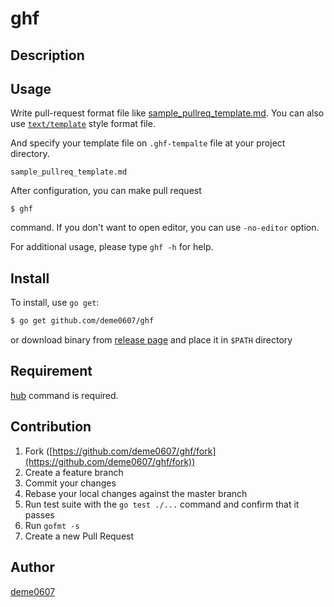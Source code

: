 # ghf



## Description

## Usage

Write pull-request format file like [sample_pullreq_template.md](https://github.com/deme0607/ghf/blob/master/sample_pullreq_template.md).
You can also use [`text/template`](https://golang.org/pkg/text/template/) style format file.

And specify your template file on `.ghf-tempalte` file at your project directory.

```text:.ghf-tempalte
sample_pullreq_template.md
```

After configuration, you can make pull request

```
$ ghf
```

command.
If you don't want to open editor, you can use `-no-editor` option.

For additional usage, please type `ghf -h` for help.

## Install

To install, use `go get`:

```bash
$ go get github.com/deme0607/ghf
```

or download binary from [release page](https://github.com/deme0607/ghf/releases) and place it in `$PATH` directory

## Requirement

[hub](https://github.com/github/hub) command is required.

## Contribution

1. Fork ([https://github.com/deme0607/ghf/fork](https://github.com/deme0607/ghf/fork))
1. Create a feature branch
1. Commit your changes
1. Rebase your local changes against the master branch
1. Run test suite with the `go test ./...` command and confirm that it passes
1. Run `gofmt -s`
1. Create a new Pull Request

## Author

[deme0607](https://github.com/deme0607)
